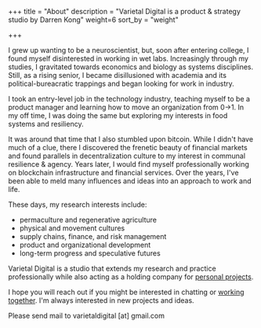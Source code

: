 +++
title = "About"
description = "Varietal Digital is a product & strategy studio by Darren Kong"
weight=6
sort_by = "weight"

+++
  
I grew up wanting to be a neuroscientist, but, soon after entering college, I found myself disinterested in working in wet labs. Increasingly through my studies, I gravitated towards economics and biology as systems disciplines. Still, as a rising senior, I became disillusioned with academia and its political-bureacratic trappings and began looking for work in industry.

I took an entry-level job in the technology industry, teaching myself to be a product manager and learning how to move an organization from 0->1. In my off time, I was doing the same but exploring my interests in food systems and resiliency.

It was around that time that I also stumbled upon bitcoin. While I didn't have much of a clue, there I discovered the frenetic beauty of financial markets and found parallels in decentralization culture to my interest in communal resilience & agency. Years later, I would find myself professionally working on blockchain infrastructure and financial services. Over the years, I've been able to meld many influences and ideas into an approach to work and life.

These days, my research interests include:
* permaculture and regenerative agriculture
* physical and movement cultures
* supply chains, finance, and risk management
* product and organizational development
* long-term progress and speculative futures

Varietal Digital is a studio that extends my research and practice professionally while also acting as a holding company for [personal projects](@/projects/_index.md).

I hope you will reach out if you might be interested in chatting or [working together](@/services/_index.md). I'm always interested in new projects and ideas.

Please send mail to varietaldigital [at] gmail.com